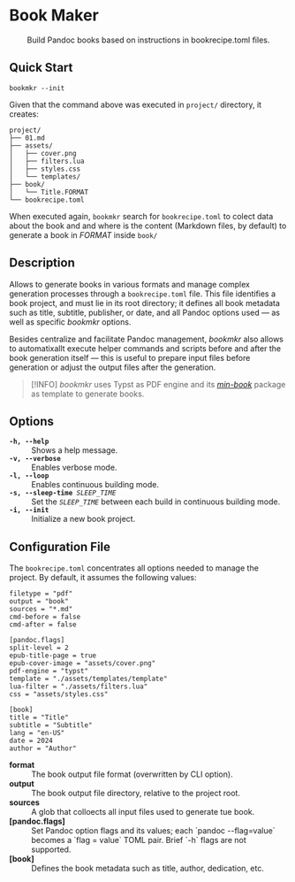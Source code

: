 # Book Maker

<center>
  Build Pandoc books based on instructions in bookrecipe.toml files.
</center>


## Quick Start

```
bookmkr --init
```

Given that the command above was executed in `project/` directory, it creates:

```
project/
├── 01.md
├── assets/
│   ├── cover.png
│   ├── filters.lua
│   ├── styles.css
│   └── templates/
├── book/
│   └── Title.FORMAT
└── bookrecipe.toml

```

When executed again, `bookmkr` search for `bookrecipe.toml` to colect data about
the book and and where is the content (Markdown files, by default) to generate a book
in _FORMAT_ inside `book/`


## Description

Allows to generate books in various formats and manage complex generation
processes through a `bookrecipe.toml` file. This file identifies a book project,
and must lie in its root directory; it defines all book metadata such as title,
subtitle, publisher, or date, and all Pandoc options used — as well as specific
_bookmkr_ options.

Besides centralize and facilitate Pandoc management, _bookmkr_ also allows to
automatixallt execute helper commands and scripts before and after the book
generation itself — this is useful to prepare input files before generation or
adjust the output files after the generation.

> [!INFO]
> _bookmkr_ uses Typst as PDF engine and its _[min-book](https://typst.app/universe/package/min-book)_
> package as template to generate books.

## Options

<dl>
  <dt><code><strong>-h, --help</strong></code></dt>
  <dd>Shows a help message.</dd>

  <dt><code><strong>-v, --verbose</strong></code></dt>
  <dd>Enables verbose mode.</dd>
 
  <dt><code><strong>-l, --loop</strong></code></dt>
  <dd>Enables continuous building mode.</dd>
  
  <dt><code><strong>-s, --sleep-time</strong> <em>SLEEP_TIME</em></code></dt>
  <dd>Set the <code><em>SLEEP_TIME</em></code> between each build in continuous building mode.</dd>
  
  <dt><code><strong>-i, --init</strong></code></dt>
  <dd>Initialize a new book project.</dd>
</dl>


## Configuration File

The `bookrecipe.toml` concentrates all options needed to manage the project.
By default, it assumes the following values:

```toml[general]
filetype = "pdf"
output = "book"
sources = "*.md"
cmd-before = false
cmd-after = false

[pandoc.flags]
split-level = 2
epub-title-page = true
epub-cover-image = "assets/cover.png"
pdf-engine = "typst"
template = "./assets/templates/template"
lua-filter = "./assets/filters.lua"
css = "assets/styles.css"

[book]
title = "Title"
subtitle = "Subtitle"
lang = "en-US"
date = 2024
author = "Author"
```

<dl>
  <dt><strong>format</strong></dt>
  <dd>The book output file format (overwritten by CLI option).</dd>
  
  <dt><strong>output</strong></dt>
  <dd>The book output file directory, relative to the project root.</dd>
  
  <dt><strong>sources</strong></dt>
  <dd>A glob that colloects all input files used to generate tue book.</dd>
  
  <dt><strong>[pandoc.flags]</strong></dt>
  <dd>Set Pandoc option flags and its values; each `pandoc --flag=value`
  becomes a `flag = value` TOML pair. Brief `-h` flags are not supported.</dd>
  
  <dt><strong>[book]</strong></dt>
  <dd>Defines the book metadata such as title, author, dedication, etc.</dd>
  
</dl>